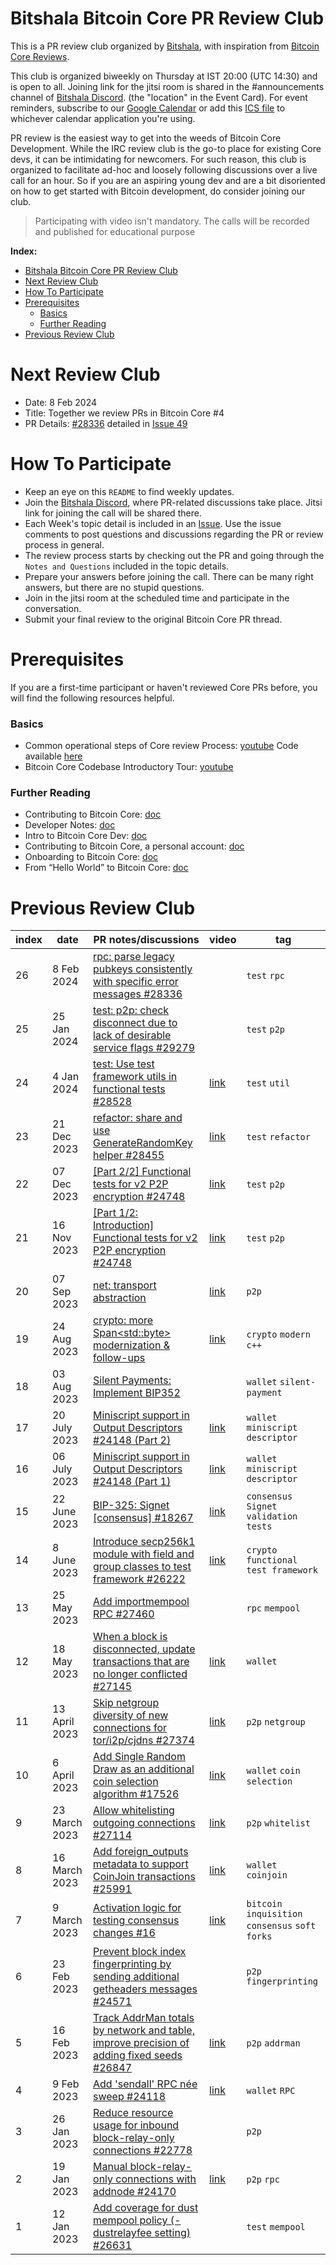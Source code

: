 # Bitshala Bitcoin Core PR Review Club

This is a PR review club organized by [Bitshala](https://www.bitshala.org/), with inspiration from [Bitcoin Core Reviews](https://bitcoincore.reviews/).

This club is organized biweekly on Thursday at IST 20:00 (UTC 14:30) and is open to all. Joining link for the jitsi room is shared in the  #announcements channel of [Bitshala Discord](https://discord.gg/atjEPVTdsQ). (the "location" in the Event Card). For event reminders, subscribe to our [Google Calendar](https://calendar.google.com/calendar/render?cid=1e2c7851addc2867f080e0baf593ed3a758d4af7fbf2118a509b916aaa1a31a1@group.calendar.google.com) or add this [ICS file](https://calendar.google.com/calendar/ical/1e2c7851addc2867f080e0baf593ed3a758d4af7fbf2118a509b916aaa1a31a1%40group.calendar.google.com/public/basic.ics) to whichever calendar application you're using.

PR review is the easiest way to get into the weeds of Bitcoin Core Development. While the IRC review club is the go-to place for existing Core devs, it can be intimidating for newcomers. For such reason, this club is organized to facilitate ad-hoc and loosely following discussions over a live call for an hour.
So if you are an aspiring young dev and are a bit disoriented on how to get started with Bitcoin development, do consider joining our club.

> Participating with video isn't mandatory.
> The calls will be recorded and published for educational purpose

**Index:**
- [Bitshala Bitcoin Core PR Review Club](#bitshala-bitcoin-core-pr-review-club)
- [Next Review Club](#next-review-club)
- [How To Participate](#how-to-participate)
- [Prerequisites](#prerequisites)
    - [Basics](#basics)
    - [Further Reading](#further-reading)
- [Previous Review Club](#previous-review-club)

# Next Review Club
- Date: 8 Feb 2024
- Title: Together we review PRs in Bitcoin Core #4
- PR Details: [#28336](https://github.com/bitcoin/bitcoin/pull/28336) detailed in [Issue 49](https://github.com/Bitshala/BitcoinCore-PR-Review-Club/issues/49)

# How To Participate

 - Keep an eye on this `README` to find weekly updates.
 - Join the [Bitshala Discord](https://discord.gg/atjEPVTdsQ), where PR-related discussions take place. Jitsi link for joining the call will be shared there.
 - Each Week's topic detail is included in an [Issue](https://github.com/Bitshala/Bitcoin-Core-Review/issues). Use the issue comments to post questions and discussions regarding the PR or review process in general.
 - The review process starts by checking out the PR and going through the `Notes and Questions` included in the topic details.
 - Prepare your answers before joining the call. There can be many right answers, but there are no stupid questions.
 - Join in the jitsi room at the scheduled time and participate in the conversation.
 - Submit your final review to the original Bitcoin Core PR thread.

# Prerequisites

If you are a first-time participant or haven't reviewed Core PRs before, you will find the following resources helpful.

### Basics
 - Common operational steps of Core review Process: [youtube](https://youtu.be/n5CRJRqkAoc)
   Code available [here](./test-pr.sh)
 - Bitcoin Core Codebase Introductory Tour: [youtube](https://www.youtube.com/watch?v=MbinzItqsXI)

### Further Reading
 - Contributing to Bitcoin Core: [doc](https://github.com/bitcoin/bitcoin/blob/master/CONTRIBUTING.md)
 - Developer Notes: [doc](https://github.com/bitcoin/bitcoin/blob/master/doc/developer-notes.md)
 - Intro to Bitcoin Core Dev: [doc](https://bitcointechtalk.com/a-gentle-introduction-to-bitcoin-core-development-fdc95eaee6b8)
 - Contributing to Bitcoin Core, a personal account: [doc](https://johnnewbery.com/contributing-to-bitcoin-core-a-personal-account/)
 - Onboarding to Bitcoin Core: [doc](https://medium.com/@amitiu/onboarding-to-bitcoin-core-7c1a83b20365)
 - From “Hello World” to Bitcoin Core: [doc](https://rajarshi149.medium.com/from-hello-world-to-bitcoin-core-dd233ce99f72)

# Previous Review Club

| index | date          | PR notes/discussions                                                                                                                                           | video                                                    | tag                                            |
|-------|---------------|----------------------------------------------------------------------------------------------------------------------------------------------------------------|----------------------------------------------------------|------------------------------------------------|
| 26    | 8 Feb 2024    | [rpc: parse legacy pubkeys consistently with specific error messages #28336](https://github.com/Bitshala/BitcoinCore-PR-Review-Club/issues/49)                 |                                                          | `test` `rpc`                                   |
| 25    | 25 Jan 2024   | [test: p2p: check disconnect due to lack of desirable service flags #29279](https://github.com/Bitshala/BitcoinCore-PR-Review-Club/issues/49)                  |                                                          | `test` `p2p`                                   |
| 24    | 4 Jan 2024    | [test: Use test framework utils in functional tests #28528](https://github.com/Bitshala/BitcoinCore-PR-Review-Club/issues/49)                                  | [link](https://youtu.be/Rn2NS4w-Iy4?si=E-xAoZfBU5zxkBib) | `test` `util`                                  |
| 23    | 21 Dec 2023   | [refactor: share and use GenerateRandomKey helper #28455 ](https://github.com/Bitshala/BitcoinCore-PR-Review-Club/issues/49)                                   | [link](https://youtu.be/oro1lM7B6hM?si=VcOYHA6ds7s_Zaoy) | `test` `refactor`                              |
| 22    | 07 Dec 2023   | [[Part 2/2] Functional tests for v2 P2P encryption #24748](https://github.com/Bitshala/BitcoinCore-PR-Review-Club/discussions/50)                              | [link](https://youtu.be/PTkJTYIK3Bc?si=MR22NfUo6sSJPEzb) | `test` `p2p`                                   |
| 21    | 16 Nov 2023   | [[Part 1/2: Introduction] Functional tests for v2 P2P encryption #24748](https://github.com/Bitshala/BitcoinCore-PR-Review-Club/discussions/47)                | [link](https://www.youtube.com/watch?v=5_LZUt1eQaM)      | `test` `p2p`                                   |
| 20    | 07 Sep 2023   | [net: transport abstraction](https://github.com/Bitshala/Bitcoin-PR-Review-Club/discussions/45)                                                                | [link](https://youtu.be/H_nQVD5p-UU?si=rSHfrS0pxHM2xMKa) | `p2p`                                          |
| 19    | 24 Aug 2023   | [crypto: more Span\<std::byte> modernization & follow-ups](https://github.com/Bitshala/Bitcoin-PR-Review-Club/discussions/43)                                  | [link](https://youtu.be/Pb-IPHv3lCg?si=gj5vPqfdQ5AbtzHc) | `crypto` `modern c++`                          |
| 18    | 03 Aug 2023   | [Silent Payments: Implement BIP352](https://github.com/Bitshala/Bitcoin-PR-Review-Club/discussions/41)                                                         |                                                          | `wallet` `silent-payment`                      |
| 17    | 20 July 2023  | [Miniscript support in Output Descriptors #24148 (Part 2)](https://github.com/Bitshala/Bitcoin-PR-Review-Club/discussions/36)                                  | [link](https://youtu.be/WRvhLYLZ_Rw?si=paFQfY7CHsVoTvWU) | `wallet` `miniscript` `descriptor`             |
| 16    | 06 July 2023  | [Miniscript support in Output Descriptors #24148 (Part 1)](https://github.com/Bitshala/Bitcoin-PR-Review-Club/discussions/36)                                  | [link](https://youtu.be/3q3hlSauoW4)                     | `wallet` `miniscript` `descriptor`             |
| 15    | 22 June 2023  | [BIP-325: Signet [consensus] #18267](https://github.com/Bitshala/Bitcoin-PR-Review-Club/discussions/34)                                                        | [link](https://youtu.be/_IYvHhGmEXU)                     | `consensus` `Signet` `validation` `tests`      |
| 14    | 8 June 2023   | [Introduce secp256k1 module with field and group classes to test framework #26222](https://github.com/Bitshala/Bitcoin-PR-Review-Club/discussions/32)          | [link](https://youtu.be/jdRbTmekF8U)                     | `crypto` `functional test framework`           |
| 13    | 25 May 2023   | [Add importmempool RPC #27460](https://github.com/Bitshala/Bitcoin-PR-Review-Club/discussions/28)                                                              |                                                          | `rpc` `mempool`                                |
| 12    | 18 May 2023   | [When a block is disconnected, update transactions that are no longer conflicted #27145](https://github.com/Bitshala/Bitcoin-PR-Review-Club/discussions/27)    | [link](https://youtu.be/hW1IYpnwzAw)                     | `wallet`                                       |
| 11    | 13 April 2023 | [Skip netgroup diversity of new connections for tor/i2p/cjdns #27374](https://github.com/Bitshala/Bitcoin-PR-Review-Club/discussions/24)                       | [link](https://youtu.be/IbU3fAkumJk)                     | `p2p` `netgroup`                               |
| 10    | 6 April 2023  | [Add Single Random Draw as an additional coin selection algorithm #17526](https://github.com/Bitshala/Bitcoin-PR-Review-Club/discussions/22)                   | [link](https://youtu.be/yY2NNIb0YCo)                     | `wallet` `coin selection`                      |
| 9     | 23 March 2023 | [Allow whitelisting outgoing connections #27114](https://github.com/Bitshala/Bitcoin-PR-Review-Club/discussions/20)                                            | [link](https://youtu.be/EYPfGw9Z14w)                     | `p2p` `whitelist`                              |
| 8     | 16 March 2023 | [Add foreign_outputs metadata to support CoinJoin transactions #25991](https://github.com/Bitshala/Bitcoin-PR-Review-Club/discussions/18)                      | [link](https://youtu.be/oE3pQMK1oTk)                     | `wallet` `coinjoin`                            |
| 7     | 9 March 2023  | [Activation logic for testing consensus changes #16](https://github.com/Bitshala/Bitcoin-PR-Review-Club/discussions/16)                                        | [link](https://youtu.be/gXPKYZujeJE)                     | `bitcoin inquisition` `consensus` `soft forks` |
| 6     | 23 Feb 2023   | [Prevent block index fingerprinting by sending additional getheaders messages #24571](https://github.com/Bitshala/Bitcoin-PR-Review-Club/discussions/14)       |                                                          | `p2p` `fingerprinting`                         |
| 5     | 16 Feb 2023   | [Track AddrMan totals by network and table, improve precision of adding fixed seeds #26847](https://github.com/Bitshala/Bitcoin-PR-Review-Club/discussions/12) | [link](https://youtu.be/fp5lmVss--Q)                     | `p2p` `addrman`                                |
| 4     | 9 Feb 2023    | [Add 'sendall' RPC née sweep #24118](https://github.com/Bitshala/Bitcoin-PR-Review-Club/discussions/10)                                                        | [link](https://youtu.be/BWIpr2bR1Iw)                     | `wallet` `RPC`                                 |
| 3     | 26 Jan 2023   | [Reduce resource usage for inbound block-relay-only connections #22778](https://github.com/Bitshala/Bitcoin-PR-Review-Club/discussions/8)                      |                                                          | `p2p`                                          |
| 2     | 19 Jan 2023   | [Manual block-relay-only connections with addnode #24170](https://github.com/Bitshala/Bitcoin-PR-Review-Club/discussions/4)                                    | [link](https://youtu.be/4YCUHsfFazQ)                     | `p2p` `rpc`                                    |
| 1     | 12 Jan 2023   | [Add coverage for dust mempool policy (-dustrelayfee setting) #26631 ](https://github.com/Bitshala/Bitcoin-PR-Review-Club/discussions/7)                       |                                                          | `test` `mempool`                               |
